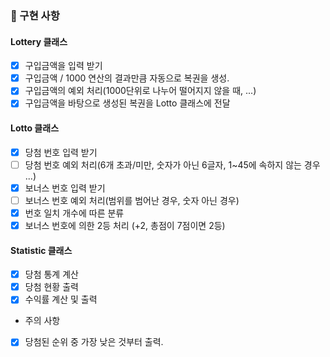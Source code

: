 ### 🧱 구현 사항

#### Lottery 클래스

- [x] 구입금액을 입력 받기
- [x] 구입금액 / 1000 연산의 결과만큼 자동으로 복권을 생성.
- [x] 구입금액의 예외 처리(1000단위로 나누어 떨어지지 않을 때, ...)
- [x] 구입금액을 바탕으로 생성된 복권을 Lotto 클래스에 전달

#### Lotto 클래스

- [x] 당첨 번호 입력 받기
- [ ] 당첨 번호 예외 처리(6개 초과/미만, 숫자가 아닌 6글자, 1~45에 속하지 않는 경우 ...)
- [x] 보너스 번호 입력 받기
- [ ] 보너스 번호 예외 처리(범위를 범어난 경우, 숫자 아닌 경우)
- [x] 번호 일치 개수에 따른 분류
- [x] 보너스 번호에 의한 2등 처리 (+2, 총점이 7점이면 2등)

#### Statistic 클래스

- [x] 당첨 통계 계산
- [x] 당첨 현황 출력
- [x] 수익률 계산 및 출력
- 주의 사항
- [x] 당첨된 순위 중 가장 낮은 것부터 출력.
